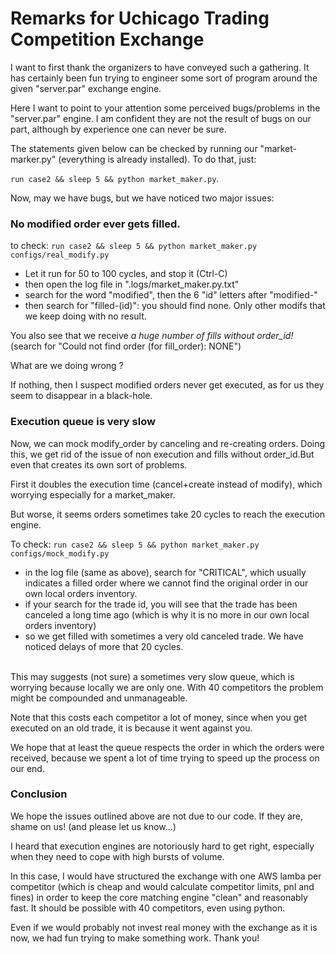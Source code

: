 # Remarks for Uchicago Trading Competition Exchange


I want to first thank the organizers to have conveyed such a gathering. It has certainly been fun trying to engineer some sort of program around the given "server.par" exchange engine.

Here I want to point to your attention some perceived bugs/problems in the "server.par" engine. I am confident they are not the result of bugs on our part, although by experience one can never be sure.

The statements given below can be checked by running our "market-marker.py" (everything is already installed). To do that, just:

`run case2 && sleep 5 && python market_maker.py`.

Now, may we have bugs, but we have noticed two major issues:

### No modified order ever gets filled.

  to check: `run case2 && sleep 5 && python market_maker.py configs/real_modify.py`

  - Let it run for 50 to 100 cycles, and stop it (Ctrl-C)
  - then open the log file in ".logs/market_maker.py.txt"
  - search for the word "modified", then the 6 "id" letters after "modified-"
  - then search for "filled-(id)": you should find none. Only other modifs that we keep doing with no result.

  You also see that we receive *a huge number of fills without order_id!* (search for "Could not find order (for fill_order): NONE")

  What are we doing wrong ?

  If nothing, then I suspect modified orders never get executed, as for us they seem to disappear in a black-hole.

### Execution queue is very slow

Now, we can mock modify_order by canceling and re-creating orders. Doing this, we get rid of the issue of non execution and fills without order_id.But even that creates its own sort of problems.

First it doubles the execution time (cancel+create instead of modify), which worrying especially for a market_maker.

But worse, it seems orders sometimes take 20 cycles to reach the execution engine.

To check: `run case2 && sleep 5 && python market_maker.py configs/mock_modify.py`

* in the log file (same as above), search for "CRITICAL", which usually indicates a filled order where we cannot find the original order in our own local orders inventory.
* if your search for the trade id, you will see that the trade has been canceled a long time ago (which is why it is no more in our own local orders inventory)
* so we get filled with sometimes a very old canceled trade.
We have noticed delays of more that 20 cycles.<br/><br/>

This may suggests (not sure) a sometimes very slow queue, which is worrying because locally we are only one. With 40 competitors the problem might be compounded and unmanageable.

Note that this costs each competitor a lot of money, since when you get executed on an old trade, it is because it went against you.

We hope that at least the queue respects the order in which the orders were received, because we spent a lot of time trying to speed up the process on our end.


### Conclusion

We hope the issues outlined above are not due to our code. If they are, shame on us! (and please let us know...)

I heard that execution engines are notoriously hard to get right, especially when they need to cope with high bursts of volume.

In this case, I would have structured the exchange with one AWS lamba per competitor (which is cheap and would calculate competitor limits, pnl and fines) in order to keep the core matching engine "clean" and reasonably fast. It should be possible with 40 competitors, even using python.

Even if we would probably not invest real money with the exchange as it is now, we had fun trying to make something work. Thank you!
